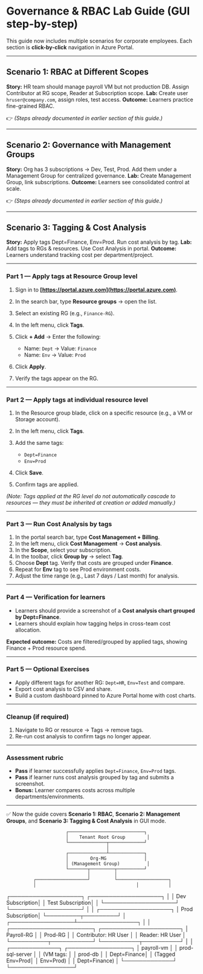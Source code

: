 # Governance & RBAC Lab Guide (GUI step-by-step)

This guide now includes multiple scenarios for corporate employees. Each section is **click-by-click** navigation in Azure Portal.

---

## Scenario 1: RBAC at Different Scopes

**Story:** HR team should manage payroll VM but not production DB. Assign Contributor at RG scope, Reader at Subscription scope.
**Lab:** Create user `hruser@company.com`, assign roles, test access.
**Outcome:** Learners practice fine-grained RBAC.

👉 *(Steps already documented in earlier section of this guide.)*

---

## Scenario 2: Governance with Management Groups

**Story:** Org has 3 subscriptions → Dev, Test, Prod. Add them under a Management Group for centralized governance.
**Lab:** Create Management Group, link subscriptions.
**Outcome:** Learners see consolidated control at scale.

👉 *(Steps already documented in earlier section of this guide.)*

---

## Scenario 3: Tagging & Cost Analysis

**Story:** Apply tags Dept=Finance, Env=Prod. Run cost analysis by tag.
**Lab:** Add tags to RGs & resources. Use Cost Analysis in portal.
**Outcome:** Learners understand tracking cost per department/project.

---

### Part 1 — Apply tags at Resource Group level

1. Sign in to **[https://portal.azure.com](https://portal.azure.com)**.
2. In the search bar, type **Resource groups** → open the list.
3. Select an existing RG (e.g., `Finance-RG`).
4. In the left menu, click **Tags**.
5. Click **+ Add** → Enter the following:

   * Name: `Dept` → Value: `Finance`
   * Name: `Env` → Value: `Prod`
6. Click **Apply**.
7. Verify the tags appear on the RG.

---

### Part 2 — Apply tags at individual resource level

1. In the Resource group blade, click on a specific resource (e.g., a VM or Storage account).
2. In the left menu, click **Tags**.
3. Add the same tags:

   * `Dept=Finance`
   * `Env=Prod`
4. Click **Save**.
5. Confirm tags are applied.

*(Note: Tags applied at the RG level do not automatically cascade to resources — they must be inherited at creation or added manually.)*

---

### Part 3 — Run Cost Analysis by tags

1. In the portal search bar, type **Cost Management + Billing**.
2. In the left menu, click **Cost Management** → **Cost analysis**.
3. In the **Scope**, select your subscription.
4. In the toolbar, click **Group by** → select **Tag**.
5. Choose **Dept** tag. Verify that costs are grouped under **Finance**.
6. Repeat for **Env** tag to see Prod environment costs.
7. Adjust the time range (e.g., Last 7 days / Last month) for analysis.

---

### Part 4 — Verification for learners

* Learners should provide a screenshot of a **Cost analysis chart grouped by Dept=Finance**.
* Learners should explain how tagging helps in cross-team cost allocation.

**Expected outcome:** Costs are filtered/grouped by applied tags, showing Finance + Prod resource spend.

---

### Part 5 — Optional Exercises

* Apply different tags for another RG: `Dept=HR`, `Env=Test` and compare.
* Export cost analysis to CSV and share.
* Build a custom dashboard pinned to Azure Portal home with cost charts.

---

### Cleanup (if required)

1. Navigate to RG or resource → Tags → remove tags.
2. Re-run cost analysis to confirm tags no longer appear.

---

### Assessment rubric

* **Pass** if learner successfully applies `Dept=Finance`, `Env=Prod` tags.
* **Pass** if learner runs cost analysis grouped by tag and submits a screenshot.
* **Bonus:** Learner compares costs across multiple departments/environments.

---

✅ Now the guide covers **Scenario 1: RBAC**, **Scenario 2: Management Groups**, and **Scenario 3: Tagging & Cost Analysis** in GUI mode.


                          ┌────────────────────────────┐
                          │    Tenant Root Group        │
                          └──────────────┬─────────────┘
                                         │
                          ┌──────────────┴─────────────┐
                          │        Org-MG              │
                          │ (Management Group)          │
                          └───────┬─────────┬──────────┘
                                  │         │
              ┌───────────────────┘         └───────────────────┐
              │                                     │           │
   ┌───────────────────┐                ┌───────────────────┐   │
   │   Dev Subscription│                │   Test Subscription│   │
   └───────────────────┘                └───────────────────┘   │
                                                                 │
                                                        ┌───────────────────┐
                                                        │  Prod Subscription│
                                                        └─────────┬─────────┘
                                                                  │
                                                ┌─────────────────┴────────────────┐
                                                │                                  │
                                     ┌──────────────────────┐        ┌─────────────────────┐
                                     │  Payroll-RG          │        │  Prod-RG            │
                                     │ Contributor: HR User │        │ Reader: HR User     │
                                     └──────────┬───────────┘        └──────────┬──────────┘
                                                │                               │
                                        ┌─────────────┐                ┌─────────────────┐
                                        │ payroll-vm  │                │ prod-sql-server │
                                        │ (VM tags:   │                │ prod-db         │
                                        │ Dept=Finance│                │ (Tagged Env=Prod│
                                        │ Env=Prod)   │                │ Dept=Finance)   │
                                        └─────────────┘                └─────────────────┘

